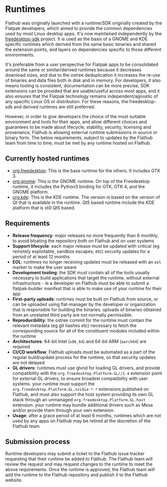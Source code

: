 # Runtimes

Flathub was originally launched with a runtime/SDK originally created by the Flatpak developers, which aimed to provide the common dependencies used by most Linux desktop apps. It's now maintained independently by the [freedesktop-sdk](https://gitlab.com/freedesktop-sdk/freedesktop-sdk) project. It is used as the basis of a GNOME and KDE specific runtimes which derived from the same basic binaries and shared the extension points, and layers on dependencies specific to those different environments.

It's preferable from a user perspective for Flatpak apps to be consolidated around the same or similar/derived runtimes because it decreases download sizes, and due to the ostree deduplication it increases the re-use of binaries and data files both in disk and in memory. For developers, it also means tooling is consistent, documentation can be more precise, SDK extensions can be provided that are usable/useful across most apps, and it also ensures that the Flatpak technology remains independent/agnostic of any specific Linux OS or distribution. For these reasons, the freedesktop-sdk and derived runtimes are still preferred.

However, in order to give developers the choice of the most suitable environment and tools for their apps, and allow different choices and guarantees to be made about lifecycle, stability, security, licensing and provenance, Flathub is allowing external runtime submissions in source or binary form. The below requirements, subject to updates by the Flathub team from time to time, must be met by any runtime hosted on Flathub.

## Currently hosted runtimes

- [org.freedesktop](https://gitlab.com/freedesktop-sdk/freedesktop-sdk): This is the base runtime for the others. It includes GTK 3.
- [org.gnome](https://gitlab.gnome.org/GNOME/gnome-build-meta): This is the GNOME runtime. On top of the Freedesktop runtime, it includes the Python3 binding for GTK, GTK 4, and the GNOME platform.
- [org.kde](https://invent.kde.org/packaging/flatpak-kde-runtime): This is the KDE runtime. The version is based on the version of Qt that is available in the runtime. Qt5 based runtime include the KDE platform that is still Qt5 based.

## Requirements

- **Release frequency**: major releases no more frequently than 6 monthly, to avoid bloating the repository both on Flathub and on user systems
- **Support lifecycle**: each major release must be updated with critical (eg remotely exploitable, sandbox escapes, etc) security updates for a period of at least 12 months
- **EOL**: runtimes no longer receiving updates must be released with an `eol` marker to make the user aware
- **Development tooling**: the SDK must contain all of the tools usually necessary to build applications that target the runtime, without external infrastructure - ie a developer on Flathub must be able to submit a flatpak-builder manifest that is able to make use of your runtime for their app
- **First-party uploads**: runtimes must be built on Flathub from source, or can be uploaded using flat-manager by the developer or organization that is responsible for building the binaries. uploads of binaries obtained from an unrelated third party are not normally permissible.
- **Reproducibility**: the ostree commit for the runtime must contain the relevant metadata (eg git hashes etc) necessary to fetch the corresponding source for all of the constituent modules included within the runtime
- **Architectures**: 64-bit Intel (`x86_64`) and 64-bit ARM (`aarch64`) are required
- **CI/CD workflow**: Flathub uploads must be automated as a part of the regular build/update process for the runtime, so that security updates are not delayed
- **GL drivers**: runtimes must use glvnd for loading GL drivers, and provide compatibility with the `org.freedesktop.Platform.GL//1.4` extension point for external GL drivers, to ensure broadest compatibility with user systems. your runtime must support the `org.freedesktop.Platform.GL.nvidia-*-*` extensions published on Flathub, and must also support the host system providing its own GL stack through an unmanaged `org.freedesktop.Platform.GL.host` extension. your runtime may bundle additional drivers such as Mesa and/or provide them through your own extension.
- **Usage**: after a grace period of at least 6 months, runtimes which are not used by any apps on Flathub may be retired at the discretion of the Flathub team

## Submission process

Runtime developers may submit a ticket to the Flathub issue tracker requesting that their runtime be added to Flathub. The Flathub team will review the request and may request changes to the runtime to meet the above requirements. Once the runtime is approved, the Flathub team will add the runtime to the Flathub repository and publish it to the Flathub website.
